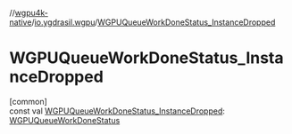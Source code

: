 //[wgpu4k-native](../../index.md)/[io.ygdrasil.wgpu](index.md)/[WGPUQueueWorkDoneStatus_InstanceDropped](-w-g-p-u-queue-work-done-status_-instance-dropped.md)

# WGPUQueueWorkDoneStatus_InstanceDropped

[common]\
const val [WGPUQueueWorkDoneStatus_InstanceDropped](-w-g-p-u-queue-work-done-status_-instance-dropped.md): [WGPUQueueWorkDoneStatus](-w-g-p-u-queue-work-done-status/index.md)